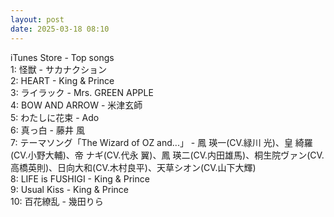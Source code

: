 ```yaml
---
layout: post
date: 2025-03-18 08:10
---
```


iTunes Store - Top songs<br />
1: 怪獣 - サカナクション<br />
2: HEART - King & Prince<br />
3: ライラック - Mrs. GREEN APPLE<br />
4: BOW AND ARROW - 米津玄師<br />
5: わたしに花束 - Ado<br />
6: 真っ白 - 藤井 風<br />
7: テーマソング「The Wizard of OZ and...」 - 鳳 瑛一(CV.緑川 光)、皇 綺羅(CV.小野大輔)、帝 ナギ(CV.代永 翼)、鳳 瑛二(CV.内田雄馬)、桐生院ヴァン(CV.高橋英則)、日向大和(CV.木村良平)、天草シオン(CV.山下大輝)<br />
8: LIFE is FUSHIGI - King & Prince<br />
9: Usual Kiss - King & Prince<br />
10: 百花繚乱 - 幾田りら<br />

